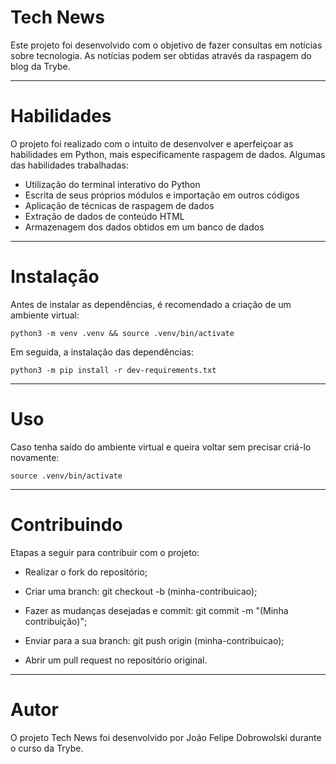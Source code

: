 # Tech News

Este projeto foi desenvolvido com o objetivo de fazer consultas em notícias sobre tecnologia.
As notícias podem ser obtidas através da raspagem do blog da Trybe.

-----

# Habilidades

O projeto foi realizado com o intuito de desenvolver e aperfeiçoar as habilidades em Python, mais especificamente raspagem de dados. Algumas das habilidades trabalhadas:

<ul>
<li>Utilização do terminal interativo do Python</li>
<li>Escrita de seus próprios módulos e importação em outros códigos</li>
<li>Aplicação de técnicas de raspagem de dados</li>
<li>Extração de dados de conteúdo HTML</li>
<li>Armazenagem dos dados obtidos em um banco de dados</li>
</ul>

-----

# Instalação

Antes de instalar as dependências, é recomendado a criação de um ambiente virtual:

`python3 -m venv .venv && source .venv/bin/activate`

Em seguida, a instalação das dependências:

`python3 -m pip install -r dev-requirements.txt`

-----

# Uso

Caso tenha saído do ambiente virtual e queira voltar sem precisar criá-lo novamente:

`source .venv/bin/activate`

-----

# Contribuindo

Etapas a seguir para contribuir com o projeto:

- Realizar o fork do repositório;

- Criar uma branch: git checkout -b (minha-contribuicao);

- Fazer as mudanças desejadas e commit: git commit -m "(Minha contribuição)";

- Enviar para a sua branch: git push origin (minha-contribuicao);

- Abrir um pull request no repositório original.

-----

# Autor

O projeto Tech News foi desenvolvido por João Felipe Dobrowolski durante o curso da Trybe.
